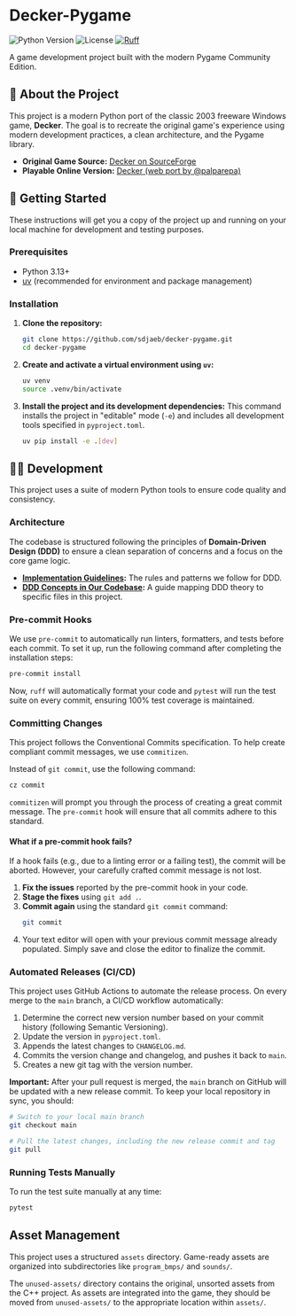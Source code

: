 # Decker-Pygame

![Python Version](https://img.shields.io/badge/python-3.13+-blue.svg)
![License](https://img.shields.io/badge/License-LGPL_v2.1-blue.svg)
[![Ruff](https://img.shields.io/endpoint?url=https://raw.githubusercontent.com/astral-sh/ruff/main/assets/badge/v2.json)](https://github.com/astral-sh/ruff)

A game development project built with the modern Pygame Community Edition.

## 📖 About the Project

This project is a modern Python port of the classic 2003 freeware Windows game, **Decker**. The goal is to recreate the original game's experience using modern development practices, a clean architecture, and the Pygame library.

- **Original Game Source:** [Decker on SourceForge](https://sourceforge.net/projects/decker/)
- **Playable Online Version:** [Decker (web port by @palparepa)](https://palparepa.github.io/decker/)

## 🚀 Getting Started

These instructions will get you a copy of the project up and running on your local machine for development and testing purposes.

### Prerequisites

- Python 3.13+
- [uv](https://github.com/astral-sh/uv) (recommended for environment and package management)

### Installation

1.  **Clone the repository:**
    ```bash
    git clone https://github.com/sdjaeb/decker-pygame.git
    cd decker-pygame
    ```

2.  **Create and activate a virtual environment using `uv`:**
    ```bash
    uv venv
    source .venv/bin/activate
    ```

3.  **Install the project and its development dependencies:**
    This command installs the project in "editable" mode (`-e`) and includes all development tools specified in `pyproject.toml`.
    ```bash
    uv pip install -e .[dev]
    ```

## 🧑‍💻 Development

This project uses a suite of modern Python tools to ensure code quality and consistency.

### Architecture

The codebase is structured following the principles of **Domain-Driven Design (DDD)** to ensure a clean separation of concerns and a focus on the core game logic.

- **[Implementation Guidelines](./docs/architecture/ddd_implementation_guide.md):** The rules and patterns we follow for DDD.
- **[DDD Concepts in Our Codebase](./docs/architecture/ddd_concepts.md):** A guide mapping DDD theory to specific files in this project.

### Pre-commit Hooks

We use `pre-commit` to automatically run linters, formatters, and tests before each commit. To set it up, run the following command after completing the installation steps:

```bash
pre-commit install
```

Now, `ruff` will automatically format your code and `pytest` will run the test suite on every commit, ensuring 100% test coverage is maintained.

### Committing Changes

This project follows the Conventional Commits specification. To help create compliant commit messages, we use `commitizen`.

Instead of `git commit`, use the following command:

```bash
cz commit
```

`commitizen` will prompt you through the process of creating a great commit message. The `pre-commit` hook will ensure that all commits adhere to this standard.

#### What if a pre-commit hook fails?

If a hook fails (e.g., due to a linting error or a failing test), the commit will be aborted. However, your carefully crafted commit message is not lost.

1.  **Fix the issues** reported by the pre-commit hook in your code.
2.  **Stage the fixes** using `git add .`.
3.  **Commit again** using the standard `git commit` command:
    ```bash
    git commit
    ```
4.  Your text editor will open with your previous commit message already populated. Simply save and close the editor to finalize the commit.

### Automated Releases (CI/CD)

This project uses GitHub Actions to automate the release process. On every merge to the `main` branch, a CI/CD workflow automatically:

1.  Determine the correct new version number based on your commit history (following Semantic Versioning).
2.  Update the version in `pyproject.toml`.
3.  Appends the latest changes to `CHANGELOG.md`.
4.  Commits the version change and changelog, and pushes it back to `main`.
5.  Creates a new git tag with the version number.

**Important:** After your pull request is merged, the `main` branch on GitHub will be updated with a new release commit. To keep your local repository in sync, you should:

```bash
# Switch to your local main branch
git checkout main

# Pull the latest changes, including the new release commit and tag
git pull
```

### Running Tests Manually

To run the test suite manually at any time:

```bash
pytest
```

## Asset Management

This project uses a structured `assets` directory. Game-ready assets are organized into subdirectories like `program_bmps/` and `sounds/`.

The `unused-assets/` directory contains the original, unsorted assets from the C++ project. As assets are integrated into the game, they should be moved from `unused-assets/` to the appropriate location within `assets/`.
```
